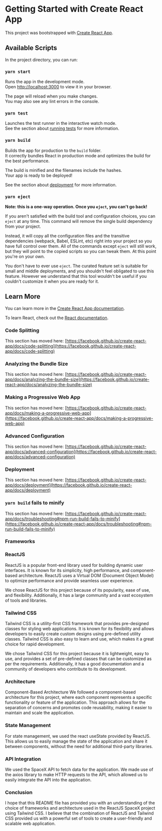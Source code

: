 # Getting Started with Create React App

This project was bootstrapped with [Create React App](https://github.com/facebook/create-react-app).

## Available Scripts

In the project directory, you can run:

### `yarn start`

Runs the app in the development mode.\
Open [http://localhost:3000](http://localhost:3000) to view it in your browser.

The page will reload when you make changes.\
You may also see any lint errors in the console.

### `yarn test`

Launches the test runner in the interactive watch mode.\
See the section about [running tests](https://facebook.github.io/create-react-app/docs/running-tests) for more information.

### `yarn build`

Builds the app for production to the `build` folder.\
It correctly bundles React in production mode and optimizes the build for the best performance.

The build is minified and the filenames include the hashes.\
Your app is ready to be deployed!

See the section about [deployment](https://facebook.github.io/create-react-app/docs/deployment) for more information.

### `yarn eject`

**Note: this is a one-way operation. Once you `eject`, you can't go back!**

If you aren't satisfied with the build tool and configuration choices, you can `eject` at any time. This command will remove the single build dependency from your project.

Instead, it will copy all the configuration files and the transitive dependencies (webpack, Babel, ESLint, etc) right into your project so you have full control over them. All of the commands except `eject` will still work, but they will point to the copied scripts so you can tweak them. At this point you're on your own.

You don't have to ever use `eject`. The curated feature set is suitable for small and middle deployments, and you shouldn't feel obligated to use this feature. However we understand that this tool wouldn't be useful if you couldn't customize it when you are ready for it.

## Learn More

You can learn more in the [Create React App documentation](https://facebook.github.io/create-react-app/docs/getting-started).

To learn React, check out the [React documentation](https://reactjs.org/).

### Code Splitting

This section has moved here: [https://facebook.github.io/create-react-app/docs/code-splitting](https://facebook.github.io/create-react-app/docs/code-splitting)

### Analyzing the Bundle Size

This section has moved here: [https://facebook.github.io/create-react-app/docs/analyzing-the-bundle-size](https://facebook.github.io/create-react-app/docs/analyzing-the-bundle-size)

### Making a Progressive Web App

This section has moved here: [https://facebook.github.io/create-react-app/docs/making-a-progressive-web-app](https://facebook.github.io/create-react-app/docs/making-a-progressive-web-app)

### Advanced Configuration

This section has moved here: [https://facebook.github.io/create-react-app/docs/advanced-configuration](https://facebook.github.io/create-react-app/docs/advanced-configuration)

### Deployment

This section has moved here: [https://facebook.github.io/create-react-app/docs/deployment](https://facebook.github.io/create-react-app/docs/deployment)

### `yarn build` fails to minify

This section has moved here: [https://facebook.github.io/create-react-app/docs/troubleshooting#npm-run-build-fails-to-minify](https://facebook.github.io/create-react-app/docs/troubleshooting#npm-run-build-fails-to-minify)


 ### Frameworks ###
### ReactJS
ReactJS is a popular front-end library used for building dynamic user interfaces. It is known for its simplicity, high performance, and component-based architecture. ReactJS uses a Virtual DOM (Document Object Model) to optimize performance and provide seamless user experience.

We chose ReactJS for this project because of its popularity, ease of use, and flexibility. Additionally, it has a large community and a vast ecosystem of tools and libraries.

### Tailwind CSS
Tailwind CSS is a utility-first CSS framework that provides pre-designed classes for styling web applications. It is known for its flexibility and allows developers to easily create custom designs using pre-defined utility classes. Tailwind CSS is also easy to learn and use, which makes it a great choice for rapid development.

We chose Tailwind CSS for this project because it is lightweight, easy to use, and provides a set of pre-defined classes that can be customized as per the requirements. Additionally, it has a good documentation and a community of developers who contribute to its development.

### Architecture

Component-Based Architecture
We followed a component-based architecture for this project, where each component represents a specific functionality or feature of the application. This approach allows for the separation of concerns and promotes code reusability, making it easier to maintain and scale the application.

### State Management
For state management, we used the react useState provided by ReactJS. This allows us to easily manage the state of the application and share it between components, without the need for additional third-party libraries.

### API Integration
We used the SpaceX API to fetch data for the application. We made use of the axios library to make HTTP requests to the API, which allowed us to easily integrate the API into the application.

### Conclusion
I hope that this README file has provided you with an understanding of the choice of frameworks and architecture used in the ReactJS SpaceX project using Tailwind CSS. I believe that the combination of ReactJS and Tailwind CSS provided us with a powerful set of tools to create a user-friendly and scalable web application.
